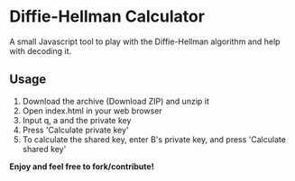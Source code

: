 Diffie-Hellman Calculator
====================

A small Javascript tool to play with the Diffie-Hellman algorithm and help with decoding it.


Usage
--------------

1. Download the archive (Download ZIP) and unzip it
2. Open index.html in your web browser
3. Input q, a and the private key
4. Press 'Calculate private key'
5. To calculate the shared key, enter B's private key, and press 'Calculate shared key'


**Enjoy and feel free to fork/contribute!**